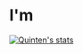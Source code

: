 # I'm




[![Quinten's stats](https://github-readme-stats.vercel.app/api?username=quinten0508&show_icons=true&theme=radical)](https://github.com/anuraghazra/github-readme-stats)
